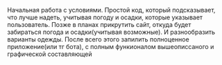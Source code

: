 Начальная работа с условиями. Простой код, который подсказывает, что лучше надеть, учитывая погоду и осадки, которые указывает пользователь. 
Позже в планах прикрутить сайт, откуда будет забираться погода и осадки(учитывая возможные). И разнообразить варианты одежды. 
После всего этого запилить полноценное приложение(или тг бота), с полным функионалом вышеописсаного и графической составляющей

